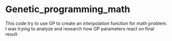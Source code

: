 # Genetic_programming_math
This code try to use GP to create an interpolation function for math problem. I was trying to analyze and research how GP parameters react on final result 
